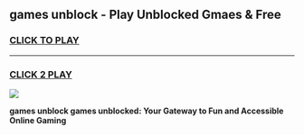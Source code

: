 
## games unblock - Play Unblocked Gmaes & Free
<h3>
<a href="https://premium.freeplayer.one?title=games_unblock&ref=20F">CLICK TO PLAY</a></h3>
<hr>

<h3>
<a href="https://premium.freeplayer.one?title=games_unblock&ref=20F">CLICK 2 PLAY</a>
  
</h3>

<a href="https://premium.freeplayer.one?title=games_unblock&ref=20F/"><img src="https://clearcache.store/games.png"></a>


**games unblock games unblocked: Your Gateway to Fun and Accessible Online Gaming**

